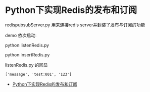 

# Python下实现Redis的发布和订阅

redispubsubServer.py 用来连接redis server并封装了发布与订阅的功能

demo 依次启动:

python listenRedis.py

python insertRedis.py

listenRedis.py 的回显

`['message', 'test:001', '123']`


- [Python下实现Redis的发布和订阅](https://docs.lvrui.io/2016/08/07/Python%E4%B8%8B%E5%AE%9E%E7%8E%B0Redis%E7%9A%84%E5%8F%91%E5%B8%83%E5%92%8C%E8%AE%A2%E9%98%85/)

